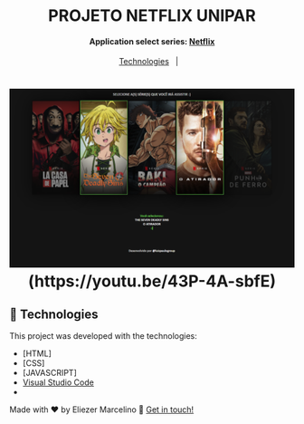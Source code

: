<h1 align="center">
   PROJETO NETFLIX UNIPAR
</h1>

<h4 align="center">Application select series: <a href="https://www.netflix.com">Netflix</a>
</h4>
<p align="center">
  <a href="#rocket-technologies">Technologies</a>&nbsp;&nbsp;&nbsp;|&nbsp;&nbsp;&nbsp;
</p>

<h1 align="center">
    <img src="https://github.com/luizpaulogroup/html-css-js-netflix-little-project/blob/main/image.png?raw=true" style="max-width:100%;"> (https://youtu.be/43P-4A-sbfE)
</h1>

## :rocket: Technologies

This project was developed with the technologies:

-  [HTML]
-  [CSS]
-  [JAVASCRIPT]
-  [Visual Studio Code](https://code.visualstudio.com/)
-  
Made with :heart: by Eliezer Marcelino :wave: [Get in touch!](https://br.linkedin.com/in/eliezer-marcelino-841580218)
